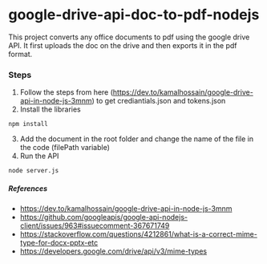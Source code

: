 # google-drive-api-doc-to-pdf-nodejs

This project converts any office documents to pdf using the google drive API. It first uploads the doc on the drive and then exports it in the pdf format.

### Steps

1. Follow the steps from here (https://dev.to/kamalhossain/google-drive-api-in-node-js-3mnm) to get crediantials.json and tokens.json
2. Install the libraries
```
npm install
```
3. Add the document in the root folder and change the name of the file in the code (filePath variable)
4. Run the API
```
node server.js
```

##### References

* https://dev.to/kamalhossain/google-drive-api-in-node-js-3mnm
* https://github.com/googleapis/google-api-nodejs-client/issues/963#issuecomment-367671749
* https://stackoverflow.com/questions/4212861/what-is-a-correct-mime-type-for-docx-pptx-etc
* https://developers.google.com/drive/api/v3/mime-types
